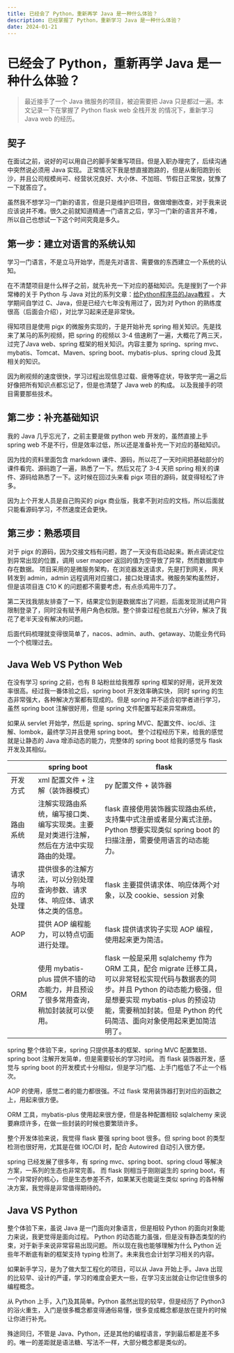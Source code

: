 ```yaml
---
title: 已经会了 Python，重新再学 Java 是一种什么体验？
description: 已经掌握了 Python，重新学习 Java 是一种什么体验？
date: 2024-01-21
---
```


# 已经会了 Python，重新再学 Java 是一种什么体验？

> 最近接手了一个 Java 微服务的项目，被迫需要把 Java 只是都过一遍。本文记录一下在掌握了 Python flask web 全栈开发 的情况下，重新学习
> Java web 的经历。

## 契子

在面试之前，说好的可以用自己的脚手架重写项目。但是入职办理完了，后续沟通中突然说必须用 Java 实现。
正常情况下我是想直接跑路的，但是从衡阳跑到长沙，并且公司规模尚可、经营状况良好、大小休、不加班、节假日正常放，犹豫了一下就答应了。

虽然我不想学习一门新的语言，但是只是维护旧项目，做做增删改查，对于我来说应该说并不难。很久之前就知道精通一门语言之后，学习一门新的语言并不难，
所以自己也想试一下这个时间究竟是多久。

## 第一步：建立对语言的系统认知

学习一门语言，不是立马开始学，而是先对语言、需要做的东西建立一个系统的认知。

在不清楚项目是什么样子之前，就先补充一下对应的基础知识。先是搜到了一个非常棒的关于 Python 与 Java
对比的系列文章：[给Python程序员的Java教程](https://zhuanlan.zhihu.com/p/608883941) 。
大学期间自学过 C、Java，但是已经六七年没有用过了，因为对 Python 的熟练度很高（后面会介绍），对比学习起来还是非常快。

得知项目是使用 pigx 的微服务实现的，于是开始补充 spring 相关知识。先是找来了某马的系列视频，把 spring 的视频以 3-4
倍速刷了一遍，大概花了两三天，过完了Java web、spring 框架的相关知识。内容主要为 spring、spring mvc、
mybatis、Tomcat、Maven、spring boot、mybatis-plus、spring cloud 及其相关的知识。

因为刷视频的速度很快，学习过程出现信息过载、疲倦等症状，导致学完一遍之后好像把所有知识点都忘记了，但是也清楚了 Java web 的构成。
以及我接手的项目需要那些技术。

## 第二步：补充基础知识

我的 Java 几乎忘光了，之前主要是做 python web 开发的，虽然直接上手 spring web 不是不行，但是效率过低，所以还是准备补充一下对应的基础知识。

因为找的资料里面包含 markdown 课件、源码，所以花了一天时间把基础部分的课件看完、源码跑了一遍，熟悉了一下。然后又花了 3-4 天把
spring 相关的课件、源码给熟悉了一下。这时候在回过头来看 pigx 项目的源码，就变得轻松了许多。

因为上个开发人员是自己购买的 pigx 商业版，我拿不到对应的文档，所以后面就只能看源码学习，不然速度还会更快。

## 第三步：熟悉项目

对于 pigx 的源码，因为交接文档有问题，跑了一天没有启动起来。断点调试定位到异常出现的位置，调用 user mapper
返回的值为空导致了异常，然而数据库中存在数据。 项目采用的是微服务架构，在浏览器发送请求，先是打到网关，
网关转发到 admin，admin 远程调用对应接口，接口处理请求。微服务架构虽然好，但是该项目连 C10 K 的问题都不需要考虑，有点杀鸡用牛刀了。

第二天找我朋友排查了一下，结果定位到是数据库出了问题，后面发现测试用户背限制登录了，同时没有赋予用户角色权限。整个排查过程也就五六分钟，解决了我花了老半天没有解决的问题。

后面代码梳理就变得很简单了，nacos、admin、auth、getaway、功能业务代码一个个梳理过去。

## Java Web VS Python Web

在没有学习 spring 之前，也有 B 站粉丝给我推荐 spring 框架的好用，说开发效率很高。经过我一番体验之后，spring boot 开发效率确实快，
同时 spring 的生态非常强大，各种解决方案都有现成的。但是 spring 并不适合初学者进行学习，虽然 spring boot 注解很好用，但是
spring 文件配置写起来异常麻烦。

如果从 servlet 开始学，然后是 spring、spring MVC、配置文件、ioc/di、注解、lombok，最终学习并且使用 spring boot。
整个过程经历下来，给我的感觉就是让静态的 Java 增添动态的能力，完整体的 spring boot 给我的感觉与 flask 开发及其相似。

|          | spring boot                                      | flask                                                                                                                                                 |
|----------|--------------------------------------------------|-------------------------------------------------------------------------------------------------------------------------------------------------------|
| 开发方式     | xml 配置文件 + 注解（装饰器模式）                             | py 配置文件 + 装饰器                                                                                                                                         |
| 路由系统     | 注解实现路由系统，编写接口类、编写实现类。主要是对类进行注解，然后在方法中实现路由的处理。    | flask 直接使用装饰器实现路由系统，支持集中式注册或者是分离式注册。Python 想要实现类似 spring boot 的扫描注册，需要使用语言的动态能力。                                                                      |
| 请求与响应的处理 | 提供很多的注解方法，可以分别处理查询参数、请求体、响应体、请求体之类的信息。           | flask 主要提供请求体、响应体两个对象，以及 cookie、session 对象                                                                                                            |
| AOP      | 提供 AOP 编程能力，可以特点切面进行处理。                          | flask 提供请求钩子实现 AOP 编程，使用起来更为简洁。                                                                                                                       |
| ORM      | 使用 mybatis-plus 提供不错的动态能力，并且预设了很多常用查询，稍加封装就可以使用。 | flask 一般是采用 sqlalchemy 作为 ORM 工具，配合 migrate 迁移工具，可以非常轻松实现代码与数据表的同步。并且 Python 的动态能力极强，但是想要实现 mybatis-plus 的预设功能，需要稍加封装。但是 Python 的代码简洁、面向对象使用起来更加简洁明了。 |

spring 整个体验下来，spring 只提供基本的框架、spring MVC 配置繁琐、spring boot 注解开发简单，但是需要较长的学习时间。
而 flask 装饰器开发，感觉与 spring boot 的开发模式十分相似，但是学习门槛、上手门槛低了不止一个档次。

AOP 的使用，感觉二者的能力都很强。不过 flask 常用装饰器打到对应的函数之上，用起来很方便。

ORM 工具，mybatis-plus 使用起来很方便，但是各种配置相较 sqlalchemy 来说要麻烦许多，在做一些封装的时候也要繁琐许多。

整个开发体验来说，我觉得 flask 要强 spring boot 很多。但 spring boot 的类型检测也很好用，尤其是在做 IOC/DI 时，配合
Autowired 自动引入很方便。

spring 已经发展了很多年，有 spring mvc、spring boot、spring cloud 等解决方案，一系列的生态也非常完善。
而 flask 则相当于刚刚诞生的 spring boot，有一个非常好的核心，但是生态参差不齐，如果某天也能诞生类似 spring
的各种解决方案，我觉得是非常值得期待的。

## Java VS Python

整个体验下来，虽说 Java 是一门面向对象语言，但是相较 Python 的面向对象能力来说，我更觉得是面向过程。
Python 的动态能力虽强，但是没有静态类型的约束，对于新手来说非常容易出现问题。
所以现在我也能够理解为什么 Python 近些年不断底有新的框架支持 typing 检测了。未来我也会计划学习相关的内容。

如果新手学习，是为了做大型工程化的项目，可以从 Java 开始上手。Java 出现的比较早、设计的严谨，学习的难度会更大一些，在学习支出就会让你记住很多的编程概念。

从 Python 上手，入门及其简单。Python 虽然出现的较早，但是经历了 Python3 的浴火重生，入门是很多概念都变得通俗易懂，很多变成概念都是放在提升的时候让你进行补充。

殊途同归，不管是 Java、Python，还是其他的编程语言，学到最后都是差不多的。唯一的差距就是语法糖、写法不一样，大部分概念都是类似的。